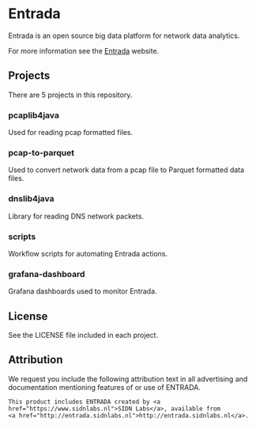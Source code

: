 # Entrada

Entrada is an open source big data platform for network data analytics.

For more information see the [Entrada](http://entrada.sidnlabs.nl/) website.

## Projects

There are 5 projects in this repository.

### pcaplib4java

Used for reading pcap formatted files.

### pcap-to-parquet

Used to convert network data from a pcap file to Parquet formatted data files.

### dnslib4java

Library for reading DNS network packets.

### scripts

Workflow scripts for automating Entrada actions.

### grafana-dashboard

Grafana dashboards used to monitor Entrada.


## License

See the LICENSE file included in each project.

## Attribution

We request you include the following attribution text in all advertising and documentation mentioning features of or use of ENTRADA.

```
This product includes ENTRADA created by <a href="https://www.sidnlabs.nl">SIDN Labs</a>, available from
<a href="http://entrada.sidnlabs.nl">http://entrada.sidnlabs.nl</a>.
```
